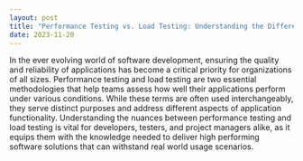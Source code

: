 ```yaml
---
layout: post
title: "Performance Testing vs. Load Testing: Understanding the Difference"
date: 2023-11-20
---
```


In the ever evolving world of software development, ensuring the quality and reliability of applications has become a critical priority for organizations of all sizes. Performance testing and load testing are two essential methodologies that help teams assess how well their applications perform under various conditions. While these terms are often used interchangeably, they serve distinct purposes and address different aspects of application functionality. Understanding the nuances between performance testing and load testing is vital for developers, testers, and project managers alike, as it equips them with the knowledge needed to deliver high performing software solutions that can withstand real world usage scenarios.
